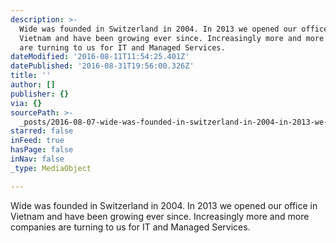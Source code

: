 ```yaml
---
description: >-
  Wide was founded in Switzerland in 2004. In 2013 we opened our office in
  Vietnam and have been growing ever since. Increasingly more and more companies
  are turning to us for IT and Managed Services.
dateModified: '2016-08-11T11:54:25.401Z'
datePublished: '2016-08-31T19:56:00.326Z'
title: ''
author: []
publisher: {}
via: {}
sourcePath: >-
  _posts/2016-08-07-wide-was-founded-in-switzerland-in-2004-in-2013-we-opened-o.md
starred: false
inFeed: true
hasPage: false
inNav: false
_type: MediaObject

---
```

Wide was founded in Switzerland in 2004\. In 2013 we opened our office in Vietnam and have been growing ever since. Increasingly more and more companies are turning to us for IT and Managed Services.